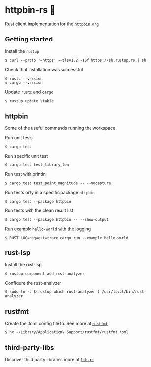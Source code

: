 # httpbin-rs 🦀

Rust client implementation for the [`httpbin.org`](https://httpbin.org)

Getting started
---------------

Install the `rustup`
```
$ curl --proto '=https' --tlsv1.2 -sSf https://sh.rustup.rs | sh
```

Check that installation was successful
```
$ rustc --version
$ cargo --version
```

Update `rustc` and `cargo`  

```
$ rustup update stable
```

httpbin
-------

Some of the useful commands running the workspace.

Run unit tests 

```
$ cargo test
```

Run specific unit test 

```
$ cargo test test_library_len
```

Run test with println

```
$ cargo test test_point_magnitude -- --nocapture
```

Run tests only in a specific package `httpbin`

```
$ cargo test --package httpbin
```

Run tests with the clean result list

```
$ cargo test --package httpbin -- --show-output
```

Run example `hello-world` with the logging

```
$ RUST_LOG=reqwest=trace cargo run --example hello-world

```

rust-lsp
--------

Install the rust-lsp
```
$ rustup component add rust-analyzer
```

Configure the rust-analyzer
```
$ sudo ln -s $(rustup which rust-analyzer ) /usr/local/bin/rust-analyzer
```

rustfmt
-------

Create the .toml config file to. See more at [`rustfmt`](https://rust-lang.github.io/rustfmt/?version=v1.5.1&search=)
```
$ hx ~/Library/Application\ Support/rustfmt/rustfmt.toml
```

third-party-libs
----------------

Discover third party libraries more at [`lib.rs`](https://lib.rs/)

